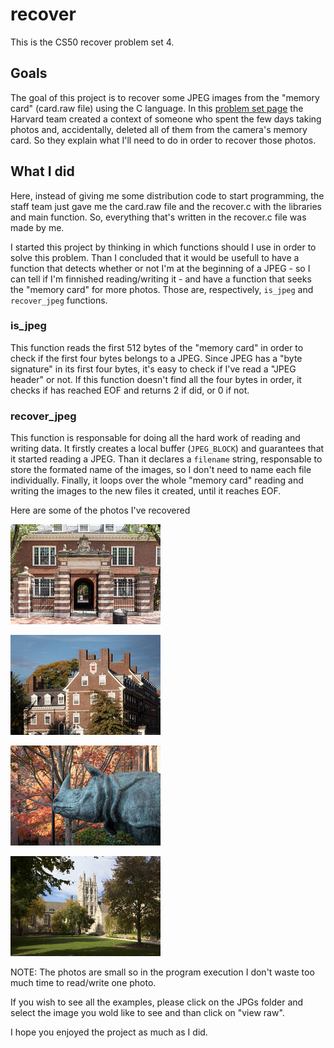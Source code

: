 # recover

This is the CS50 recover problem set 4.

## Goals

The goal of this project is to recover some JPEG images from the "memory card" (card.raw file) using the C language. In this [problem set page](https://cs50.harvard.edu/x/2022/psets/4/recover/) the Harvard team created a context of someone who spent the few days taking photos and, accidentally, deleted all of them from the camera's memory card. So they explain what I'll need to do in order to recover those photos.

## What I did

Here, instead of giving me some distribution code to start programming, the staff team just gave me the card.raw file and the recover.c with the libraries and main function. So, everything that's written in the recover.c file was made by me.

I started this project by thinking in which functions should I use in order to solve this problem. Than I concluded that it would be usefull to have a function that detects whether or not I'm at the beginning of a JPEG - so I can tell if I'm finnished reading/writing it - and have a function that seeks the "memory card" for more photos. Those are, respectively, `is_jpeg` and `recover_jpeg` functions.

### is_jpeg

This function reads the first 512 bytes of the "memory card" in order to check if the first four bytes belongs to a JPEG. Since JPEG has a "byte signature" in its first four bytes, it's easy to check if I've read a "JPEG header" or not. If this function doesn't find all the four bytes in order, it checks if has reached EOF and returns 2 if did, or 0 if not.

### recover_jpeg

This function is responsable for doing all the hard work of reading and writing data. It firstly creates a local buffer (`JPEG_BLOCK`) and guarantees that it started reading a JPEG. Than it declares a `filename` string, responsable to store the formated name of the images, so I don't need to name each file individually. Finally, it loops over the whole "memory card" reading and writing the images to the new files it created, until it reaches EOF.

Here are some of the photos I've recovered

![000.jpg](JPGs/000.jpg)

![003.jpg](JPGs/003.jpg)

![005.jpg](JPGs/005.jpg)

![030.jpg](JPGs/030.jpg)

NOTE: The photos are small so in the program execution I don't waste too much time to read/write one photo.

If you wish to see all the examples, please click on the JPGs folder and select the image you wold like to see and than click on \"view raw".

I hope you enjoyed the project as much as I did.